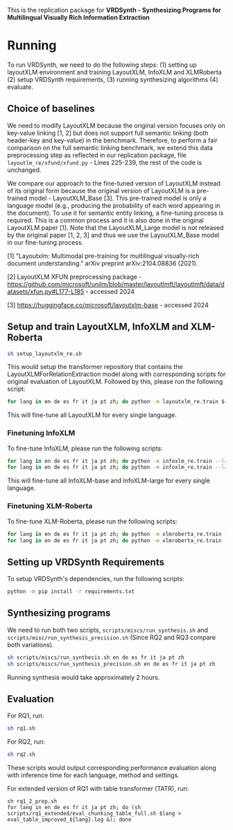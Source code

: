 This is the replication package for **VRDSynth - Synthesizing Programs for Multilingual Visually Rich Information Extraction**
# Running
To run VRDSynth, we need to do the following steps: (1) setting up layoutXLM environment and training LayoutXLM, InfoXLM and XLMRoberta (2) setup VRDSynth requirements, (3) running synthesizing algorithms (4) evaluate.

## Choice of baselines
We need to modify LayoutXLM because the original version focuses only on key-value linking [1, 2] but does not support full semantic linking (both header-key and key-value) in the benchmark. Therefore, to perform a fair comparison on the full semantic linking benchmark, we extend this data preprocessing step as reflected in our replication package, file `layoutlm_re/xfund/xfund.py` - Lines 225-239, the rest of the code is unchanged. 

We compare our approach to the fine-tuned version of LayoutXLM instead of its original form because the original version of LayoutXLM is a pre-trained model - LayoutXLM\_Base [3]. This pre-trained model is only a language model (e.g., producing the probability of each word appearing in the document). To use it for semantic entity linking, a fine-tuning process is required. This is a common process and it is also done in the original LayoutXLM paper [1]. Note that the LayoutXLM\_Large model is not released by the original paper [1, 2, 3] and thus we use the LayoutXLM\_Base model in our fine-tuning process.

[1] "Layoutxlm: Multimodal pre-training for multilingual visually-rich document understanding." arXiv preprint arXiv:2104.08836 (2021).

[2] LayoutXLM XFUN preprocessing package - https://github.com/microsoft/unilm/blob/master/layoutlmft/layoutlmft/data/datasets/xfun.py#L177-L185 - accessed 2024

[3] https://huggingface.co/microsoft/layoutxlm-base - accessed 2024


## Setup and train LayoutXLM, InfoXLM and XLM-Roberta
```sh
sh setup_layoutxlm_re.sh
```
This would setup the transformer repository that contains the LayoutXLMForRelationExtraction model along with corresponding scripts for original evaluation of LayoutXLM. Followed by this, please run the following script:
```sh
for lang in en de es fr it ja pt zh; do python -m layoutxlm_re.train ${lang}; done
```
This will fine-tune all LayoutXLM for every single language.

### Finetuning InfoXLM
To fine-tune InfoXLM, please run the following scripts:
```sh
for lang in en de es fr it ja pt zh; do python -m infoxlm_re.train --lang ${lang} --model_type infoxlm-base > train_infoxlm_base_${lang}.log; done
for lang in en de es fr it ja pt zh; do python -m infoxlm_re.train --lang ${lang} --model_type infoxlm-large; done
```
This will fine-tune all InfoXLM-base and InfoXLM-large for every single language.

### Finetuning XLM-Roberta
To fine-tune XLM-Roberta, please run the following scripts:
```sh
for lang in en de es fr it ja pt zh; do python -m xlmroberta_re.train --lang ${lang} --model_type xlm-roberta-base > train_xlmroberta_base_${lang}.log; done
for lang in en de es fr it ja pt zh; do python -m xlmroberta_re.train --lang ${lang} --model_type xlm-roberta-large > train_xlmroberta_large_${lang}.log; done
```

## Setting up VRDSynth Requirements
To setup VRDSynth's dependencies, run the following scripts:
```sh
python -m pip install -r requirements.txt
```
## Synthesizing programs
We need to run both two scripts, `scripts/miscs/run_synthesis.sh` and `scripts/misc/run_synthesis_precision.sh` (Since RQ2 and RQ3 compare both variations).
```sh
sh scripts/miscs/run_synthesis.sh en de es fr it ja pt zh
sh scripts/miscs/run_synthesis_precision.sh en de es fr it ja pt zh
```
Running synthesis would take approximately 2 hours.
## Evaluation
For RQ1, run:
```sh
sh rq1.sh
```
For RQ2, run:
```sh
sh rq2.sh
```
These scripts would output corresponding performance evaluation along with inference time for each language, method and settings.

For extended version of RQ1 with table transformer (TATR), run:
```
sh rq1_2_prep.sh
for lang in en de es fr it ja pt zh; do (sh scripts/rq1_extended/eval_chunking_table_full.sh $lang > eval_table_improved_${lang}.log &); done
```
